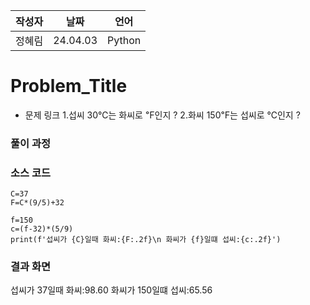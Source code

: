 | 작성자  |   날짜   | 언어    |
| ------- | --------- | ------- |
| 정혜림   | 24.04.03  | Python  |

# Problem_Title

 - 문제 링크
1.섭씨 30℃는 화씨로 ℉인지 ?
2.화씨 150℉는 섭씨로 ℃인지 ?
  

### 풀이 과정  



### 소스 코드

```Language
C=37
F=C*(9/5)+32

f=150
c=(f-32)*(5/9)
print(f'섭씨가 {C}일때 화씨:{F:.2f}\n 화씨가 {f}일떄 섭씨:{c:.2f}')

```

### 결과 화면
섭씨가 37일때 화씨:98.60
 화씨가 150일떄 섭씨:65.56
